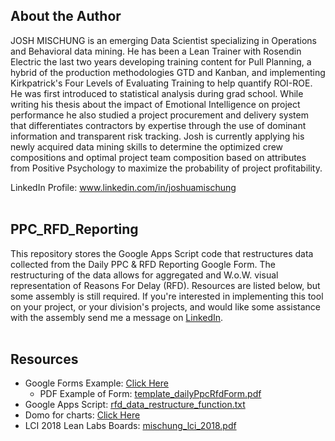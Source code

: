 ## About the Author
JOSH MISCHUNG is an emerging Data Scientist specializing in Operations and Behavioral data mining. He has been a Lean Trainer with Rosendin Electric the last two years developing training content for Pull Planning, a hybrid of the production methodologies GTD and Kanban, and implementing Kirkpatrick's Four Levels of Evaluating Training to help quantify ROI-ROE. He was first introduced to statistical analysis during grad school. While writing his thesis about the impact of Emotional Intelligence on project performance he also studied a project procurement and delivery system that differentiates contractors by expertise through the use of dominant information and transparent risk tracking. Josh is currently applying his newly acquired data mining skills to determine the optimized crew compositions and optimal project team composition based on attributes from Positive Psychology to maximize the probability of project profitability.

LinkedIn Profile: www.linkedin.com/in/joshuamischung  
<br>

## PPC_RFD_Reporting
This repository stores the Google Apps Script code that restructures data collected from the Daily PPC &amp; RFD Reporting Google Form. The restructuring of the data allows for aggregated and W.o.W. visual representation of Reasons For Delay (RFD). Resources are listed below, but some assembly is still required. If you're interested in implementing this tool on your project, or your division's projects, and would like some assistance with the assembly send me a message on [LinkedIn](www.linkedin.com/in/joshuamischung).  
<br>

## Resources
* Google Forms Example: [Click Here](https://goo.gl/forms/BVnJmRCDiXxSDHup2)
    * PDF Example of Form: [template_dailyPpcRfdForm.pdf](https://github.com/jmischun/PPC_RFD_Reporting/blob/master/Docs/template_dailyPpcRfdForm.pdf)
* Google Apps Script: [rfd_data_restructure_function.txt](https://github.com/jmischun/PPC_RFD_Reporting/blob/master/Docs/rfd_data_restructure_function.txt)
* Domo for charts: [Click Here](https://www.domo.com/)
* LCI 2018 Lean Labs Boards: [mischung_lci_2018.pdf](https://github.com/jmischun/PPC_RFD_Reporting/blob/master/Docs/mischung_lci_2018.pdf)
